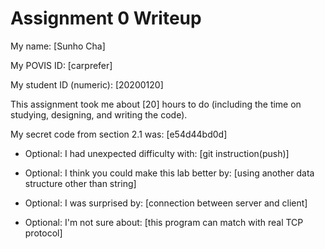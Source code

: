 Assignment 0 Writeup
=============

My name: [Sunho Cha]

My POVIS ID: [carprefer]

My student ID (numeric): [20200120]

This assignment took me about [20] hours to do (including the time on studying, designing, and writing the code).

My secret code from section 2.1 was: [e54d44bd0d]

- Optional: I had unexpected difficulty with: [git instruction(push)]

- Optional: I think you could make this lab better by: [using another data structure other than string]

- Optional: I was surprised by: [connection between server and client]

- Optional: I'm not sure about: [this program can match with real TCP protocol]
